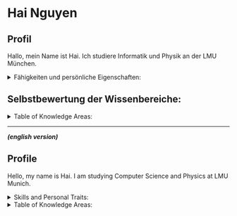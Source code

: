 # Hai Nguyen

## Profil

 Hallo, mein Name ist Hai. Ich studiere Informatik und Physik an der LMU München. 
 
 <details><summary>Fähigkeiten und persönliche Eigenschaften:</summary>
   <br>
 Momentan befinde ich mich im 5. Fachsemester, in dem ich bisher folgende **Leistungen** erbracht habe:
   
   - Die grundlegenden Softwaretechniken von der Software-Spezifikation bis zur Software-Evolution, darunter UML-Modelle, Agile Entwicklungsmethoden, Scrum, Projektmanagement, Design Patterns, Git, CI/CD, Testtechniken und DevOps.
   - Teilnahme am Softwareentwicklung-Praktikum an der LMU: Entwicklung eines Brettspiels namens „Love Letter“ in Java (objektorientierte Programmierung). Weitere Details auf meiner GitHub-Seite.
   - Verschiedene Java-Eigenprojekte
   - Die Grundlagen des Datenbanksystems bzw. Datenbankentwurfs, inklusive SQL.

Meine **Hobbys** drehen sich vor allem um Tischtennis, Badminton und Schwimmen. In der Schule habe ich erfolgreich an verschiedenen Wettbewerben in Badminton und Tischtennis teilgenommen und auch einige gewonnen. Über mehrere Jahre hinweg war ich Mitglied im Verein FTM Schwabing, wo ich intensiv Badminton gespielt habe.

Neben meinen sportlichen Aktivitäten interessiere ich mich leidenschaftlich für Astronomie und Kosmologie. Ich war Mitglied der vietnamesischen Assoziation für Astronomie und Kosmologie und habe dort herausragende Leistungen in den Kursen für Astronomie und Astrophysik erzielt.

In Bezug auf meine **akademischen Interessen** liegt mein Fokus auf Software Engineering, Problemlösung mit Software und Quantencomputing. Diese Themen faszinieren mich, und ich setze mich aktiv damit auseinander.

</details>

## Selbstbewertung der Wissenbereiche:


  
<details><summary>Table of Knowledge Areas:</summary>
<br>
Die nachfolgende Tabelle gibt einen Überblick über meine Selbstbewertung in verschiedenen Software-Engineering-Bereichen, die auf dem Modul der Softwaretechnik in meinem Studium basieren.
  
(SW = Software)

<br>
  
| Knowledge Area                       | Self Assesed Rating |
| ---                                  | ---                 |
| SW Processes                         | ★ ★ ☆ ☆ ☆ |
| SW Requirements                      | ★ ★ ☆ ☆ ☆ |
| SW Design                            | ★ ★ ☆ ☆ ☆ |
| SW Testing                           | ★ ★ ☆ ☆ ☆ |
| SW Configuration Management          | ★ ☆ ☆ ☆ ☆ |
| SW Evolution & Maintenance           | ★ ☆ ☆ ☆ ☆ |
| SW Engineering Models and Methods    | ★ ★ ☆ ☆ ☆ |
| SW Engineering Professional Practice | ★ ★ ☆ ☆ ☆ |
| Mathematical Foundations             | ★ ★ ★ ☆ ☆ |
| Engineering Foundations              | ★ ★ ★ ☆ ☆ |

</details>

<hr>

***(english version)***

## Profile

 Hello, my name is Hai. I am studying Computer Science and Physics at LMU Munich.
 
 <details><summary>Skills and Personal Traits:</summary>
   
 <br>
 Currently, I am in the 5th semester, during which I have achieved the following:

- Fundamental software techniques ranging from software specification to software evolution, including UML models, Agile development methods, Scrum, project management, design patterns, Git, CI/CD, testing techniques, and DevOps.
- Participation in the software development internship at LMU: development of a board game called "Love Letter" in Java (object-oriented programming). Further details are available on my GitHub page.
- Various Java personal projects.
- Basics of the database system and database design, including SQL.

My **hobbies** revolve mainly around table tennis, badminton, and swimming. In school, I successfully participated in various competitions in badminton and table tennis, winning some of them. For several years, I was a member of the FTM Schwabing club, where I actively played badminton.

In addition to my athletic activities, I have a passionate interest in astronomy and cosmology. I was a member of the Vietnamese Association for Astronomy and Cosmology, achieving outstanding performance in courses related to astronomy and astrophysics.

Regarding my **academic interests**, I focus on software engineering, problem-solving with software, and quantum computing. These subjects fascinate me, and I actively engage with them.

</details>

<details><summary>Table of Knowledge Areas:</summary>
 <br>
The table below provides an overview of my self-assessment in various software engineering areas based on the software engineering module in my studies at the university.

  (SW = Software)
  <br>
  
| Knowledge Area                       | Self Assesed Rating |
| ---                                  | ---                 |
| SW Processes                         | ★ ★ ☆ ☆ ☆ |
| SW Requirements                      | ★ ★ ☆ ☆ ☆ |
| SW Design                            | ★ ★ ☆ ☆ ☆ |
| SW Testing                           | ★ ★ ☆ ☆ ☆ |
| SW Configuration Management          | ★ ☆ ☆ ☆ ☆ |
| SW Evolution & Maintenance           | ★ ☆ ☆ ☆ ☆ |
| SW Engineering Models and Methods    | ★ ★ ☆ ☆ ☆ |
| SW Engineering Professional Practice | ★ ★ ☆ ☆ ☆ |
| Mathematical Foundations             | ★ ★ ★ ☆ ☆ |
| Engineering Foundations              | ★ ★ ★ ☆ ☆ |

</details>





 









<!---- 👋 Hi, I’m @HainNguy
- 👀 I’m interested in ...
- 🌱 I’m currently learning ...
- 💞️ I’m looking to collaborate on ...
- 📫 How to reach me ...
- 😄 Pronouns: ...
- ⚡ Fun fact: ...
--->
<!---
HainNguy/HainNguy is a ✨ special ✨ repository because its `README.md` (this file) appears on your GitHub profile.
You can click the Preview link to take a look at your changes.
--->
